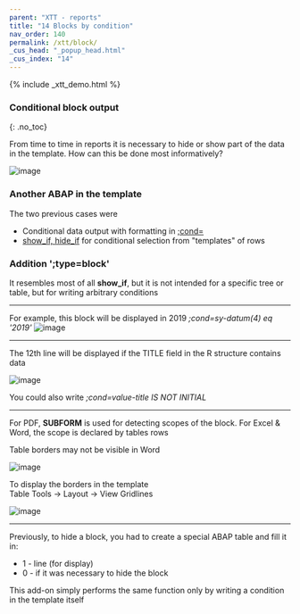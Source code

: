 ```yaml
---
parent: "XTT - reports"
title: "14 Blocks by condition"
nav_order: 140
permalink: /xtt/block/
_cus_head: "_popup_head.html"
_cus_index: "14"
---
```


{% include _xtt_demo.html %}

### Conditional block output
{: .no_toc}

From time to time in reports it is necessary to hide or show part of the data in the template.
How can this be done most informatively?

![image](https://user-images.githubusercontent.com/36256417/103118647-153a9200-469a-11eb-9a26-35cce364830d.png)


### Another ABAP in the template
The two previous cases were
* Conditional data output with formatting in [;cond=](../cond/)
* [show_if, hide_if](../tree-output-level-by-condition/) for conditional selection from "templates" of rows

### Addition ';type=block'
It resembles most of all **show_if**, but it is not intended for a specific tree or table, but for writing arbitrary conditions

***

For example, this block will be displayed in 2019 *;cond=sy-datum(4) eq '2019'*
![image](https://user-images.githubusercontent.com/36256417/103118035-6432f800-4697-11eb-9e68-ce6b97282058.png)

***

The 12th line will be displayed if the TITLE field in the R structure contains data

![image](https://user-images.githubusercontent.com/36256417/103118421-fa1b5280-4698-11eb-8070-cd42e825d340.png)

You could also write *;cond=value-title IS NOT INITIAL*

***

For PDF, **SUBFORM** is used for detecting scopes of the block. For Excel & Word, the scope is declared by tables rows

Table borders may not be visible in Word

![image](https://user-images.githubusercontent.com/36256417/103119075-f937f000-469b-11eb-9bd6-8a525f040690.png)

To display the borders in the template\
Table Tools -> Layout -> View Gridlines

![image](https://user-images.githubusercontent.com/36256417/103119044-cee63280-469b-11eb-8852-68a6a02b88fe.png)

***

Previously, to hide a block, you had to create a special ABAP table and fill it in:
* 1 - line (for display)
* 0 - if it was necessary to hide the block

This add-on simply performs the same function only by writing a condition in the template itself

